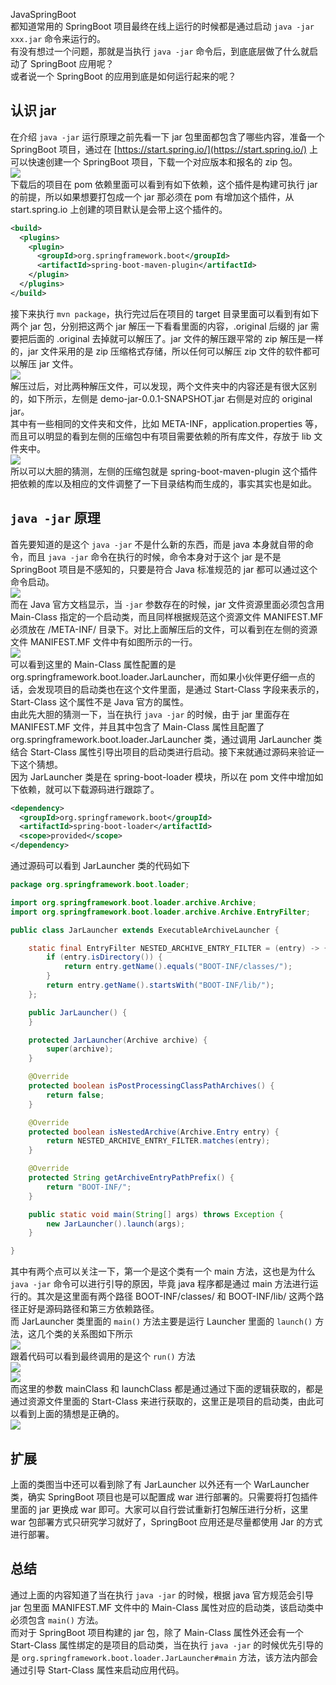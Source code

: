 JavaSpringBoot<br />都知道常用的 SpringBoot 项目最终在线上运行的时候都是通过启动 `java -jar xxx.jar` 命令来运行的。<br />有没有想过一个问题，那就是当执行 `java -jar` 命令后，到底底层做了什么就启动了 SpringBoot 应用呢？<br />或者说一个 SpringBoot 的应用到底是如何运行起来的呢？
<a name="xYclO"></a>
## 认识 jar
在介绍 `java -jar` 运行原理之前先看一下 jar 包里面都包含了哪些内容，准备一个 SpringBoot 项目，通过在 [https://start.spring.io/](https://start.spring.io/) 上可以快速创建一个 SpringBoot 项目，下载一个对应版本和报名的 zip 包。<br />![](https://cdn.nlark.com/yuque/0/2022/jpeg/396745/1670374033774-9b76f002-c38a-4312-bea6-8e073d525500.jpeg#averageHue=%23f7f7f7&clientId=u5ee071af-77ef-4&from=paste&id=ucfcd6bc3&originHeight=578&originWidth=1080&originalType=url&ratio=1&rotation=0&showTitle=false&status=done&style=none&taskId=ub86f7363-a892-4f11-a76f-9e6fd72b4a9&title=)<br />下载后的项目在 pom 依赖里面可以看到有如下依赖，这个插件是构建可执行 jar 的前提，所以如果想要打包成一个 jar 那必须在 pom 有增加这个插件，从 start.spring.io 上创建的项目默认是会带上这个插件的。
```xml
<build>
  <plugins>
    <plugin>
      <groupId>org.springframework.boot</groupId>
      <artifactId>spring-boot-maven-plugin</artifactId>
    </plugin>
  </plugins>
</build>
```
接下来执行 `mvn package`，执行完过后在项目的 target 目录里面可以看到有如下两个 jar 包，分别把这两个 jar 解压一下看看里面的内容，.original 后缀的 jar 需要把后面的 .original 去掉就可以解压了。jar 文件的解压跟平常的 zip 解压是一样的，jar 文件采用的是 zip 压缩格式存储，所以任何可以解压 zip 文件的软件都可以解压 jar 文件。<br />![](https://cdn.nlark.com/yuque/0/2022/jpeg/396745/1670374033824-fe0eab47-6b25-4c1f-a080-b1b3008c09b9.jpeg#averageHue=%23333831&clientId=u5ee071af-77ef-4&from=paste&id=u4ea434df&originHeight=559&originWidth=1080&originalType=url&ratio=1&rotation=0&showTitle=false&status=done&style=none&taskId=u4cb844ff-224d-45c0-a343-b9cdfd707fe&title=)<br />解压过后，对比两种解压文件，可以发现，两个文件夹中的内容还是有很大区别的，如下所示，左侧是 demo-jar-0.0.1-SNAPSHOT.jar 右侧是对应的 original jar。<br />其中有一些相同的文件夹和文件，比如 META-INF，application.properties 等，而且可以明显的看到左侧的压缩包中有项目需要依赖的所有库文件，存放于 lib 文件夹中。<br />![](https://cdn.nlark.com/yuque/0/2022/jpeg/396745/1670374033827-175290ce-ebcf-4754-a0ea-34fc6ef82c78.jpeg#averageHue=%23e2e3e0&clientId=u5ee071af-77ef-4&from=paste&id=u141cdac1&originHeight=322&originWidth=1080&originalType=url&ratio=1&rotation=0&showTitle=false&status=done&style=none&taskId=uc0f6e646-d729-4e6e-8ac5-e305d04f30e&title=)<br />所以可以大胆的猜测，左侧的压缩包就是 spring-boot-maven-plugin 这个插件把依赖的库以及相应的文件调整了一下目录结构而生成的，事实其实也是如此。
<a name="Bmh8E"></a>
## `java -jar` 原理
首先要知道的是这个 `java -jar` 不是什么新的东西，而是 java 本身就自带的命令，而且 `java -jar` 命令在执行的时候，命令本身对于这个 jar 是不是 SpringBoot 项目是不感知的，只要是符合 Java 标准规范的 jar 都可以通过这个命令启动。<br />![](https://cdn.nlark.com/yuque/0/2022/jpeg/396745/1670374033775-f6a36225-cbda-4825-ba4b-3f3fd0ac0e2f.jpeg#averageHue=%233d3d3d&clientId=u5ee071af-77ef-4&from=paste&id=ue7772503&originHeight=474&originWidth=944&originalType=url&ratio=1&rotation=0&showTitle=false&status=done&style=none&taskId=ub3167093-3b48-4745-bb21-25e0859538a&title=)<br />而在 Java 官方文档显示，当 `-jar` 参数存在的时候，jar 文件资源里面必须包含用 Main-Class 指定的一个启动类，而且同样根据规范这个资源文件 MANIFEST.MF 必须放在 /META-INF/ 目录下。对比上面解压后的文件，可以看到在左侧的资源文件 MANIFEST.MF 文件中有如图所示的一行。<br />![](https://cdn.nlark.com/yuque/0/2022/jpeg/396745/1670374033777-69349fe6-d6c6-4d3f-906d-7f30868583e1.jpeg#averageHue=%23363732&clientId=u5ee071af-77ef-4&from=paste&id=ufd6a4647&originHeight=298&originWidth=1080&originalType=url&ratio=1&rotation=0&showTitle=false&status=done&style=none&taskId=uabdb9a82-e005-4768-9387-9574a1d23f7&title=)<br />可以看到这里的 Main-Class 属性配置的是 org.springframework.boot.loader.JarLauncher，而如果小伙伴更仔细一点的话，会发现项目的启动类也在这个文件里面，是通过 Start-Class 字段来表示的，Start-Class 这个属性不是 Java 官方的属性。<br />由此先大胆的猜测一下，当在执行 `java -jar` 的时候，由于 jar 里面存在 MANIFEST.MF 文件，并且其中包含了 Main-Class 属性且配置了 org.springframework.boot.loader.JarLauncher 类，通过调用 JarLauncher 类结合 Start-Class 属性引导出项目的启动类进行启动。接下来就通过源码来验证一下这个猜想。<br />因为 JarLauncher 类是在 spring-boot-loader 模块，所以在 pom 文件中增加如下依赖，就可以下载源码进行跟踪了。
```xml
<dependency>
  <groupId>org.springframework.boot</groupId>
  <artifactId>spring-boot-loader</artifactId>
  <scope>provided</scope>
</dependency>
```
通过源码可以看到 JarLauncher 类的代码如下
```java
package org.springframework.boot.loader;

import org.springframework.boot.loader.archive.Archive;
import org.springframework.boot.loader.archive.Archive.EntryFilter;

public class JarLauncher extends ExecutableArchiveLauncher {

    static final EntryFilter NESTED_ARCHIVE_ENTRY_FILTER = (entry) -> {
        if (entry.isDirectory()) {
            return entry.getName().equals("BOOT-INF/classes/");
        }
        return entry.getName().startsWith("BOOT-INF/lib/");
    };

    public JarLauncher() {
    }

    protected JarLauncher(Archive archive) {
        super(archive);
    }

    @Override
    protected boolean isPostProcessingClassPathArchives() {
        return false;
    }

    @Override
    protected boolean isNestedArchive(Archive.Entry entry) {
        return NESTED_ARCHIVE_ENTRY_FILTER.matches(entry);
    }

    @Override
    protected String getArchiveEntryPathPrefix() {
        return "BOOT-INF/";
    }

    public static void main(String[] args) throws Exception {
        new JarLauncher().launch(args);
    }

}
```
其中有两个点可以关注一下，第一个是这个类有一个 main 方法，这也是为什么 `java -jar` 命令可以进行引导的原因，毕竟 java 程序都是通过 main 方法进行运行的。其次是这里面有两个路径 BOOT-INF/classes/ 和 BOOT-INF/lib/ 这两个路径正好是源码路径和第三方依赖路径。<br />而 JarLauncher 类里面的 `main()` 方法主要是运行 Launcher 里面的 `launch()` 方法，这几个类的关系图如下所示<br />![](https://cdn.nlark.com/yuque/0/2022/jpeg/396745/1670374034294-24fb6271-ad00-4958-bafe-1bbd720ec41e.jpeg#averageHue=%2341392e&clientId=u5ee071af-77ef-4&from=paste&id=u4fb253e8&originHeight=632&originWidth=1080&originalType=url&ratio=1&rotation=0&showTitle=false&status=done&style=none&taskId=u7ccca4b0-cef1-4e32-b483-6b57d9dc589&title=)<br />跟着代码可以看到最终调用的是这个 `run()` 方法<br />![](https://cdn.nlark.com/yuque/0/2022/jpeg/396745/1670374034509-27eb1422-82ff-44bc-ad89-c7faa3654ac4.jpeg#averageHue=%233a3a39&clientId=u5ee071af-77ef-4&from=paste&id=ue20d9edb&originHeight=443&originWidth=1080&originalType=url&ratio=1&rotation=0&showTitle=false&status=done&style=none&taskId=u3a080a6e-c50a-4dfb-aed1-cd66dfbb7e6&title=)<br />![](https://cdn.nlark.com/yuque/0/2022/jpeg/396745/1670374034430-3105cb9a-1d63-4d1d-845c-1bfdfde5d640.jpeg#averageHue=%233d3c3b&clientId=u5ee071af-77ef-4&from=paste&id=u3b6b526a&originHeight=346&originWidth=1080&originalType=url&ratio=1&rotation=0&showTitle=false&status=done&style=none&taskId=ufb42b82e-51c5-4ac3-a5a0-248179ee070&title=)<br />而这里的参数 mainClass 和 launchClass 都是通过通过下面的逻辑获取的，都是通过资源文件里面的 Start-Class 来进行获取的，这里正是项目的启动类，由此可以看到上面的猜想是正确的。<br />![](https://cdn.nlark.com/yuque/0/2022/jpeg/396745/1670374034443-3aeb3fe1-b8ca-4199-b601-524391668581.jpeg#averageHue=%23494847&clientId=u5ee071af-77ef-4&from=paste&id=u69b29dba&originHeight=292&originWidth=1080&originalType=url&ratio=1&rotation=0&showTitle=false&status=done&style=none&taskId=u9ec1d540-1700-4cdb-b06b-1ad882cf727&title=)
<a name="uUqe3"></a>
## 扩展
上面的类图当中还可以看到除了有 JarLauncher 以外还有一个 WarLauncher 类，确实 SpringBoot 项目也是可以配置成 war 进行部署的。只需要将打包插件里面的 jar 更换成 war 即可。大家可以自行尝试重新打包解压进行分析，这里 war 包部署方式只研究学习就好了，SpringBoot 应用还是尽量都使用 Jar 的方式进行部署。
<a name="FdNuT"></a>
## 总结
通过上面的内容知道了当在执行 `java -jar` 的时候，根据 java 官方规范会引导 jar 包里面 MANIFEST.MF 文件中的 Main-Class 属性对应的启动类，该启动类中必须包含 `main()` 方法。<br />而对于 SpringBoot 项目构建的 jar 包，除了 Main-Class 属性外还会有一个 Start-Class 属性绑定的是项目的启动类，当在执行 `java -jar` 的时候优先引导的是 `org.springframework.boot.loader.JarLauncher#main` 方法，该方法内部会通过引导 Start-Class 属性来启动应用代码。
